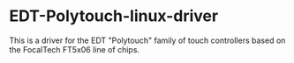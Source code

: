# EDT-Polytouch-linux-driver
This is a driver for the EDT "Polytouch" family of touch controllers based on the FocalTech FT5x06 line of chips.
